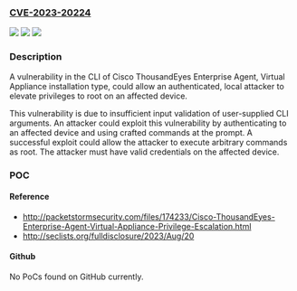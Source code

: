 ### [CVE-2023-20224](https://cve.mitre.org/cgi-bin/cvename.cgi?name=CVE-2023-20224)
![](https://img.shields.io/static/v1?label=Product&message=Cisco%20ThousandEyes%20Recorder%20Application&color=blue)
![](https://img.shields.io/static/v1?label=Version&message=%3D%201.0.5%20&color=brighgreen)
![](https://img.shields.io/static/v1?label=Vulnerability&message=n%2Fa&color=brighgreen)

### Description

A vulnerability in the CLI of Cisco ThousandEyes Enterprise Agent, Virtual Appliance installation type, could allow an authenticated, local attacker to elevate privileges to root on an affected device. This vulnerability is due to insufficient input validation of user-supplied CLI arguments. An attacker could exploit this vulnerability by authenticating to an affected device and using crafted commands at the prompt. A successful exploit could allow the attacker to execute arbitrary commands as root. The attacker must have valid credentials on the affected device.

### POC

#### Reference
- http://packetstormsecurity.com/files/174233/Cisco-ThousandEyes-Enterprise-Agent-Virtual-Appliance-Privilege-Escalation.html
- http://seclists.org/fulldisclosure/2023/Aug/20

#### Github
No PoCs found on GitHub currently.

